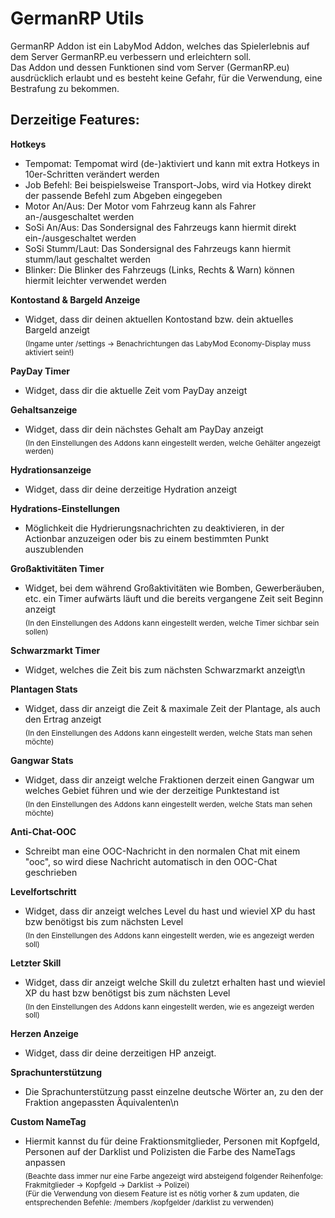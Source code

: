 # GermanRP Utils
GermanRP Addon ist ein LabyMod Addon, welches das Spielerlebnis auf dem Server GermanRP.eu verbessern und erleichtern soll.\
Das Addon und dessen Funktionen sind vom Server (GermanRP.eu) ausdrücklich erlaubt und es besteht keine Gefahr, für die Verwendung, eine Bestrafung zu bekommen.

## Derzeitige Features:
**Hotkeys**
- Tempomat: Tempomat wird (de-)aktiviert und kann mit extra Hotkeys in 10er-Schritten verändert werden
- Job Befehl: Bei beispielsweise Transport-Jobs, wird via Hotkey direkt der passende Befehl zum Abgeben eingegeben
- Motor An/Aus: Der Motor vom Fahrzeug kann als Fahrer an-/ausgeschaltet werden
- SoSi An/Aus: Das Sondersignal des Fahrzeugs kann hiermit direkt ein-/ausgeschaltet werden
- SoSi Stumm/Laut: Das Sondersignal des Fahrzeugs kann hiermit stumm/laut geschaltet werden
- Blinker: Die Blinker des Fahrzeugs (Links, Rechts & Warn) können hiermit leichter verwendet werden

**Kontostand & Bargeld Anzeige**
- Widget, dass dir deinen aktuellen Kontostand bzw. dein aktuelles Bargeld anzeigt\
	<sub>(Ingame unter /settings -> Benachrichtungen das LabyMod Economy-Display muss aktiviert sein!)</sub>

**PayDay Timer**
- Widget, dass dir die aktuelle Zeit vom PayDay anzeigt

**Gehaltsanzeige**
- Widget, dass dir dein nächstes Gehalt am PayDay anzeigt\
  <sub>(In den Einstellungen des Addons kann eingestellt werden, welche Gehälter angezeigt werden)</sub>

**Hydrationsanzeige**
- Widget, dass dir deine derzeitige Hydration anzeigt

**Hydrations-Einstellungen**
- Möglichkeit die Hydrierungsnachrichten zu deaktivieren, in der Actionbar anzuzeigen
oder bis zu einem bestimmten Punkt auszublenden

**Großaktivitäten Timer**
- Widget, bei dem während Großaktivitäten wie Bomben, Gewerberäuben, etc. ein Timer aufwärts läuft
und die bereits vergangene Zeit seit Beginn anzeigt\
  <sub>(In den Einstellungen des Addons kann eingestellt werden, welche Timer sichbar sein sollen)</sub>

**Schwarzmarkt Timer**
- Widget, welches die Zeit bis zum nächsten Schwarzmarkt anzeigt\n

**Plantagen Stats**
- Widget, dass dir anzeigt die Zeit & maximale Zeit der Plantage, als auch den Ertrag anzeigt\
  <sub>(In den Einstellungen des Addons kann eingestellt werden, welche Stats man sehen möchte)</sub>

**Gangwar Stats**
- Widget, dass dir anzeigt welche Fraktionen derzeit einen Gangwar um welches Gebiet führen und wie der derzeitige Punktestand ist\
<sub>(In den Einstellungen des Addons kann eingestellt werden, welche Stats man sehen möchte)</sub>

**Anti-Chat-OOC**
- Schreibt man eine OOC-Nachricht in den normalen Chat mit einem "ooc", so wird diese Nachricht automatisch in den OOC-Chat geschrieben

**Levelfortschritt**
- Widget, dass dir anzeigt welches Level du hast und wieviel XP du hast bzw benötigst bis zum nächsten Level\
<sub>(In den Einstellungen des Addons kann eingestellt werden, wie es angezeigt werden soll)</sub>

**Letzter Skill**
- Widget, dass dir anzeigt welche Skill du zuletzt erhalten hast und wieviel XP du hast bzw benötigst bis zum nächsten Level\
<sub>(In den Einstellungen des Addons kann eingestellt werden, wie es angezeigt werden soll)</sub>

**Herzen Anzeige**
- Widget, dass dir deine derzeitigen HP anzeigt.

**Sprachunterstützung**
- Die Sprachunterstützung passt einzelne deutsche Wörter an, zu den der Fraktion angepassten Äquivalenten\n

**Custom NameTag**
- Hiermit kannst du für deine Fraktionsmitglieder, Personen mit Kopfgeld, Personen auf der Darklist und Polizisten die Farbe des NameTags anpassen\
<sub>(Beachte dass immer nur eine Farbe angezeigt wird absteigend folgender Reihenfolge: Frakmitglieder -> Kopfgeld -> Darklist -> Polizei)\
(Für die Verwendung von diesem Feature ist es nötig vorher & zum updaten, die entsprechenden Befehle: /members /kopfgelder /darklist zu verwenden)</sub>
